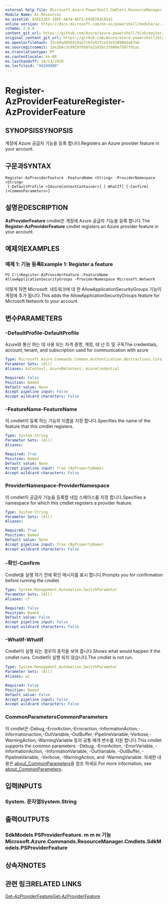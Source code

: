 ```yaml
---
external help file: Microsoft.Azure.PowerShell.Cmdlets.ResourceManager.dll-Help.xml
Module Name: Az.Resources
ms.assetid: 83EE33E5-18EF-4A7A-AEF2-E93D7A3CA541
online version: https://docs.microsoft.com/en-us/powershell/module/az.resources/register-azproviderfeature
schema: 2.0.0
content_git_url: https://github.com/Azure/azure-powershell/blob/master/src/Resources/Resources/help/Register-AzProviderFeature.md
original_content_git_url: https://github.com/Azure/azure-powershell/blob/master/src/Resources/Resources/help/Register-AzProviderFeature.md
ms.openlocfilehash: 35cb8ad956419a2fcbfe427ce23e518986da63ab
ms.sourcegitcommit: 1de2b6c3c99197958fa2101bc37680e7507f91ac
ms.translationtype: MT
ms.contentlocale: ko-KR
ms.lasthandoff: 10/13/2020
ms.locfileid: "94204880"
---
```

# <span data-ttu-id="48746-101">Register-AzProviderFeature</span><span class="sxs-lookup"><span data-stu-id="48746-101">Register-AzProviderFeature</span></span>

## <span data-ttu-id="48746-102">SYNOPSIS</span><span class="sxs-lookup"><span data-stu-id="48746-102">SYNOPSIS</span></span>
<span data-ttu-id="48746-103">계정에 Azure 공급자 기능을 등록 합니다.</span><span class="sxs-lookup"><span data-stu-id="48746-103">Registers an Azure provider feature in your account.</span></span>

## <span data-ttu-id="48746-104">구문과</span><span class="sxs-lookup"><span data-stu-id="48746-104">SYNTAX</span></span>

```
Register-AzProviderFeature -FeatureName <String> -ProviderNamespace <String>
 [-DefaultProfile <IAzureContextContainer>] [-WhatIf] [-Confirm] [<CommonParameters>]
```

## <span data-ttu-id="48746-105">설명은</span><span class="sxs-lookup"><span data-stu-id="48746-105">DESCRIPTION</span></span>
<span data-ttu-id="48746-106">**AzProviderFeature** cmdlet은 계정에 Azure 공급자 기능을 등록 합니다.</span><span class="sxs-lookup"><span data-stu-id="48746-106">The **Register-AzProviderFeature** cmdlet registers an Azure provider feature in your account.</span></span>

## <span data-ttu-id="48746-107">예제의</span><span class="sxs-lookup"><span data-stu-id="48746-107">EXAMPLES</span></span>

### <span data-ttu-id="48746-108">예제 1: 기능 등록</span><span class="sxs-lookup"><span data-stu-id="48746-108">Example 1: Register a feature</span></span>
```
PS C:\>Register-AzProviderFeature -FeatureName AllowApplicationSecurityGroups -ProviderNamespace Microsoft.Network
```

<span data-ttu-id="48746-109">이렇게 하면 Microsoft. 네트워크에 대 한 AllowApplicationSecurityGroups 기능이 계정에 추가 됩니다.</span><span class="sxs-lookup"><span data-stu-id="48746-109">This adds the AllowApplicationSecurityGroups feature for Microsoft.Network to your account.</span></span>

## <span data-ttu-id="48746-110">변수</span><span class="sxs-lookup"><span data-stu-id="48746-110">PARAMETERS</span></span>

### <span data-ttu-id="48746-111">-DefaultProfile</span><span class="sxs-lookup"><span data-stu-id="48746-111">-DefaultProfile</span></span>
<span data-ttu-id="48746-112">Azure와 통신 하는 데 사용 되는 자격 증명, 계정, 테 넌 트 및 구독</span><span class="sxs-lookup"><span data-stu-id="48746-112">The credentials, account, tenant, and subscription used for communication with azure</span></span>

```yaml
Type: Microsoft.Azure.Commands.Common.Authentication.Abstractions.Core.IAzureContextContainer
Parameter Sets: (All)
Aliases: AzContext, AzureRmContext, AzureCredential

Required: False
Position: Named
Default value: None
Accept pipeline input: False
Accept wildcard characters: False
```

### <span data-ttu-id="48746-113">-FeatureName</span><span class="sxs-lookup"><span data-stu-id="48746-113">-FeatureName</span></span>
<span data-ttu-id="48746-114">이 cmdlet이 등록 하는 기능의 이름을 지정 합니다.</span><span class="sxs-lookup"><span data-stu-id="48746-114">Specifies the name of the feature that this cmdlet registers.</span></span>

```yaml
Type: System.String
Parameter Sets: (All)
Aliases:

Required: True
Position: Named
Default value: None
Accept pipeline input: True (ByPropertyName)
Accept wildcard characters: False
```

### <span data-ttu-id="48746-115">ProviderNamespace</span><span class="sxs-lookup"><span data-stu-id="48746-115">-ProviderNamespace</span></span>
<span data-ttu-id="48746-116">이 cmdlet이 공급자 기능을 등록할 네임 스페이스를 지정 합니다.</span><span class="sxs-lookup"><span data-stu-id="48746-116">Specifies a namespace for which this cmdlet registers a provider feature.</span></span>

```yaml
Type: System.String
Parameter Sets: (All)
Aliases:

Required: True
Position: Named
Default value: None
Accept pipeline input: True (ByPropertyName)
Accept wildcard characters: False
```

### <span data-ttu-id="48746-117">-확인</span><span class="sxs-lookup"><span data-stu-id="48746-117">-Confirm</span></span>
<span data-ttu-id="48746-118">Cmdlet을 실행 하기 전에 확인 메시지를 표시 합니다.</span><span class="sxs-lookup"><span data-stu-id="48746-118">Prompts you for confirmation before running the cmdlet.</span></span>

```yaml
Type: System.Management.Automation.SwitchParameter
Parameter Sets: (All)
Aliases: cf

Required: False
Position: Named
Default value: False
Accept pipeline input: False
Accept wildcard characters: False
```

### <span data-ttu-id="48746-119">-WhatIf</span><span class="sxs-lookup"><span data-stu-id="48746-119">-WhatIf</span></span>
<span data-ttu-id="48746-120">Cmdlet이 실행 되는 경우의 동작을 보여 줍니다.</span><span class="sxs-lookup"><span data-stu-id="48746-120">Shows what would happen if the cmdlet runs.</span></span>
<span data-ttu-id="48746-121">Cmdlet이 실행 되지 않습니다.</span><span class="sxs-lookup"><span data-stu-id="48746-121">The cmdlet is not run.</span></span>

```yaml
Type: System.Management.Automation.SwitchParameter
Parameter Sets: (All)
Aliases: wi

Required: False
Position: Named
Default value: False
Accept pipeline input: False
Accept wildcard characters: False
```

### <span data-ttu-id="48746-122">CommonParameters</span><span class="sxs-lookup"><span data-stu-id="48746-122">CommonParameters</span></span>
<span data-ttu-id="48746-123">이 cmdlet은-Debug,-ErrorAction,-Erroraction,-InformationAction,-Informationaction,-OutVariable,-OutBuffer,-PipelineVariable,-Verbose,-WarningAction,-WarningVariable 등의 공통 매개 변수를 지원 합니다.</span><span class="sxs-lookup"><span data-stu-id="48746-123">This cmdlet supports the common parameters: -Debug, -ErrorAction, -ErrorVariable, -InformationAction, -InformationVariable, -OutVariable, -OutBuffer, -PipelineVariable, -Verbose, -WarningAction, and -WarningVariable.</span></span> <span data-ttu-id="48746-124">자세한 내용은 [about_CommonParameters](http://go.microsoft.com/fwlink/?LinkID=113216)을 참조 하세요.</span><span class="sxs-lookup"><span data-stu-id="48746-124">For more information, see [about_CommonParameters](http://go.microsoft.com/fwlink/?LinkID=113216).</span></span>

## <span data-ttu-id="48746-125">입력</span><span class="sxs-lookup"><span data-stu-id="48746-125">INPUTS</span></span>

### <span data-ttu-id="48746-126">System. 문자열</span><span class="sxs-lookup"><span data-stu-id="48746-126">System.String</span></span>

## <span data-ttu-id="48746-127">출력</span><span class="sxs-lookup"><span data-stu-id="48746-127">OUTPUTS</span></span>

### <span data-ttu-id="48746-128">SdkModels PSProviderFeature. m m m 기능</span><span class="sxs-lookup"><span data-stu-id="48746-128">Microsoft.Azure.Commands.ResourceManager.Cmdlets.SdkModels.PSProviderFeature</span></span>

## <span data-ttu-id="48746-129">상속자</span><span class="sxs-lookup"><span data-stu-id="48746-129">NOTES</span></span>

## <span data-ttu-id="48746-130">관련 링크</span><span class="sxs-lookup"><span data-stu-id="48746-130">RELATED LINKS</span></span>

[<span data-ttu-id="48746-131">Get-AzProviderFeature</span><span class="sxs-lookup"><span data-stu-id="48746-131">Get-AzProviderFeature</span></span>](./Get-AzProviderFeature.md)


